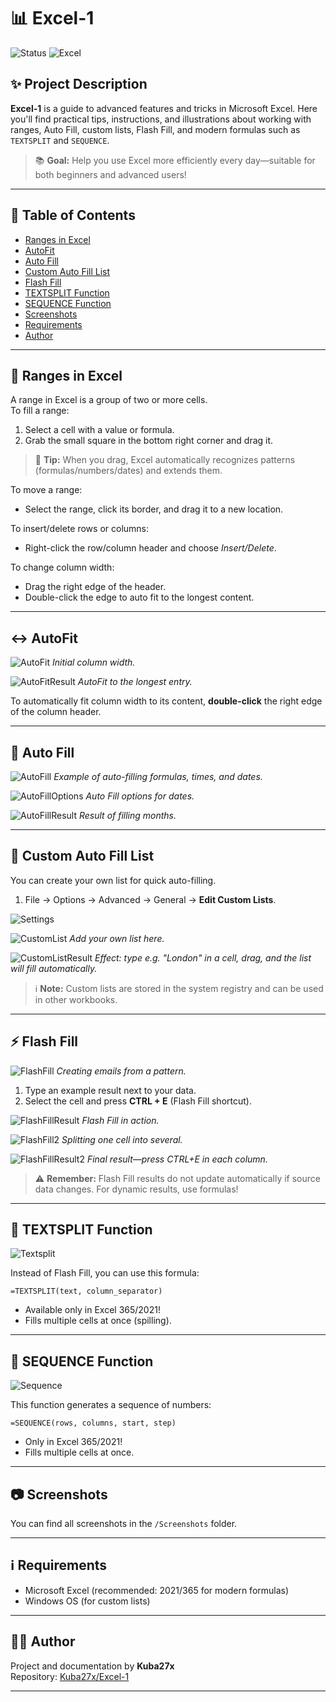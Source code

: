 # 📊 Excel-1

![Status](https://img.shields.io/badge/status-active-brightgreen.svg)
![Excel](https://img.shields.io/badge/Microsoft-Excel-blue.svg)

## ✨ Project Description

**Excel-1** is a guide to advanced features and tricks in Microsoft Excel. Here you'll find practical tips, instructions, and illustrations about working with ranges, Auto Fill, custom lists, Flash Fill, and modern formulas such as `TEXTSPLIT` and `SEQUENCE`.

> 📚 **Goal:** Help you use Excel more efficiently every day—suitable for both beginners and advanced users!

---

## 📒 Table of Contents

- [Ranges in Excel](#-ranges-in-excel)
- [AutoFit](#-autofit)
- [Auto Fill](#-auto-fill)
- [Custom Auto Fill List](#-custom-auto-fill-list)
- [Flash Fill](#-flash-fill)
- [TEXTSPLIT Function](#-textsplit-function)
- [SEQUENCE Function](#-sequence-function)
- [Screenshots](#-screenshots)
- [Requirements](#-requirements)
- [Author](#-author)

---

## 🔲 Ranges in Excel

A range in Excel is a group of two or more cells.  
To fill a range:
1. Select a cell with a value or formula.
2. Grab the small square in the bottom right corner and drag it.

> 📝 **Tip:** When you drag, Excel automatically recognizes patterns (formulas/numbers/dates) and extends them.

To move a range:
- Select the range, click its border, and drag it to a new location.

To insert/delete rows or columns:
- Right-click the row/column header and choose _Insert/Delete_.

To change column width:
- Drag the right edge of the header.
- Double-click the edge to auto fit to the longest content.

---

## ↔️ AutoFit

![AutoFit](Screenshots/AutoFit.png)
*Initial column width.*

![AutoFitResult](Screenshots/AutoFitResult.png)
*AutoFit to the longest entry.*

To automatically fit column width to its content, **double-click** the right edge of the column header.

---

## 🔄 Auto Fill

![AutoFill](Screenshots/AutoFill.png)
*Example of auto-filling formulas, times, and dates.*

![AutoFillOptions](Screenshots/AutoFillOptions.png)
*Auto Fill options for dates.*

![AutoFillResult](Screenshots/AutoFillResult.png)
*Result of filling months.*

---

## 📝 Custom Auto Fill List

You can create your own list for quick auto-filling.

1. File → Options → Advanced → General → **Edit Custom Lists**.

![Settings](Screenshots/Settings.png)

![CustomList](Screenshots/CustomList.png)
*Add your own list here.*

![CustomListResult](Screenshots/CustomListResult.png)
*Effect: type e.g. "London" in a cell, drag, and the list will fill automatically.*

> ℹ️ **Note:** Custom lists are stored in the system registry and can be used in other workbooks.

---

## ⚡ Flash Fill

![FlashFill](Screenshots/FlashFill.png)
*Creating emails from a pattern.*

1. Type an example result next to your data.
2. Select the cell and press **CTRL + E** (Flash Fill shortcut).

![FlashFillResult](Screenshots/FlashFillResult.png)
*Flash Fill in action.*

![FlashFill2](Screenshots/FlashFill2.png)
*Splitting one cell into several.*

![FlashFillResult2](Screenshots/FlashFillResult2.png)
*Final result—press CTRL+E in each column.*

> ⚠️ **Remember:** Flash Fill results do not update automatically if source data changes. For dynamic results, use formulas!

---

## 🧩 TEXTSPLIT Function

![Textsplit](Screenshots/Textsplit.png)

Instead of Flash Fill, you can use this formula:
```excel
=TEXTSPLIT(text, column_separator)
```
- Available only in Excel 365/2021!
- Fills multiple cells at once (spilling).

---

## 🔢 SEQUENCE Function

![Sequence](Screenshots/Sequence.png)

This function generates a sequence of numbers:
```excel
=SEQUENCE(rows, columns, start, step)
```
- Only in Excel 365/2021!
- Fills multiple cells at once.

---

## 📷 Screenshots

You can find all screenshots in the `/Screenshots` folder.

---

## ℹ️ Requirements

- Microsoft Excel (recommended: 2021/365 for modern formulas)
- Windows OS (for custom lists)

---

## 👨‍💻 Author

Project and documentation by **Kuba27x**  
Repository: [Kuba27x/Excel-1](https://github.com/Kuba27x/Excel-1)

---
